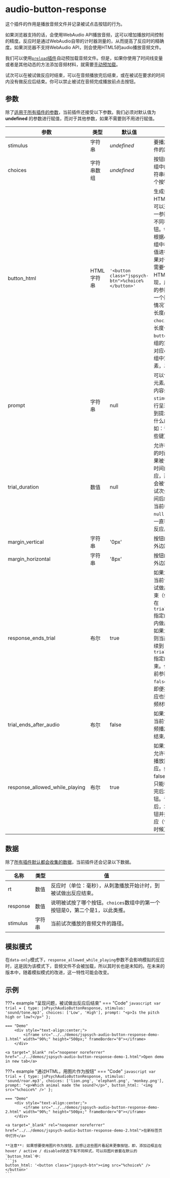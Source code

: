 # audio-button-response

这个插件的作用是播放音频文件并记录被试点击按钮的行为。

如果浏览器支持的话，会使用WebAudio API播放音频，这可以增加播放时间控制的精度。反应时是通过WebAudio自带的计时器测量的，从而提高了反应时的精确度。如果浏览器不支持WebAudio API，则会使用HTML5的audio播放音频文件。

我们可以使用[`preload`插件](./preload.md)自动预加载音频文件。但是，如果你使用了时间线变量或者是其他动态的方法添加音频材料，就需要[手动预加载](../overview/media-preloading.md#_3)。

试次可以在被试做反应时结束，可以在音频播放完后结束，或在被试在要求的时间内没有做反应后结束。你可以禁止被试在音频完成播放前点击按钮。

## 参数

除了[适用于所有插件的参数](../overview/plugins.md#parameters-available-in-all-plugins#_3)，当前插件还接受以下参数。我们必须对默认值为 **undefined** 的参数进行赋值，而对于其他参数，如果不需要则不用进行赋值。

| 参数                           | 类型       | 默认值                                            | 描述                                                         |
| ------------------------------ | ---------- | ------------------------------------------------- | ------------------------------------------------------------ |
| stimulus                       | 字符串     | *undefined*                                       | 要播放的音频文件的路径。                                     |
| choices                        | 字符串数组 | *undefined*                                       | 按钮的标签。数组中的每一个字符串都会对应一个按钮。           |
| button_html                    | HTML字符串 | `'<button class="jspsych-btn">%choice%</button>'` | 生成按钮的HTML模板。你可以通过修改这一参数来自定义不同种类的按钮。`%choice%`会根据`choices`数组中相应的元素值进行修改。如果对于不同按钮需要使用不同的HTML进行呈现，应该把当前的参数值设置为一个数组，这种情况下该数组的长度必须和`chocies`数组的长度一致。`button_html`数组的第一个元素对应`choices`数组中第一个元素，以此类推。 |
| prompt                         | 字符串     | null                                              | 可以包含HTML元素。该参数的内容会在`stimulus`下面进行呈现，从而起到提示被试该做什么的作用（例如：该按哪个/些键）。 |
| trial_duration                 | 数值       | null                                              | 允许被试做反应的时间限制。如果被试在设定的时间内没有做反应，那么其反应会被记为`null`，试次会在超出时间后结束。如果当前参数值为`null`，则试次会一直等待被试做反应。 |
| margin_vertical                | 字符串     | '0px'                                             | 按钮的垂直方向外边距。                                       |
| margin_horizontal              | 字符串     | '8px'                                             | 按钮的水平方向外边距。                                       |
| response_ends_trial            | 布尔       | true                                              | 如果为true，则当前试次会在被试做出反应时结束（假定被试是在`trial_duration`指定的时间范围内做出的反应）如果为false，则当前试次会持续到`trial_duration`指定的时间才结束。你可以把当前参数设置为`false`以让被试即便提前做了反应也要听完前音频材料。 |
| trial_ends_after_audio         | 布尔       | false                                             | 如果为true，则当前试次会在音频播放完后立刻结束。             |
| response_allowed_while_playing | 布尔       | true                                              | 如果为true，则允许被试在音频播放期间做反应。如果为false，则被试只能在音频播放完后才能点击按钮。音频播放完后，才会启用按钮并接受被试反应（包括回放的时候） |

## 数据

除了[所有插件默认都会收集的数据](../overview/plugins.md#_4)，当前插件还会记录以下数据。

| 名称     | 类型 | 值                                                           |
| -------- | ---- | ------------------------------------------------------------ |
| rt       | 数值 | 反应时（单位：毫秒），从刺激播放开始计时，到被试做出反应结束。 |
| response | 数值 | 说明被试按了哪个按钮。`choices`数组中的第一个按钮是0，第二个是1，以此类推。 |
| stimulus | 字符串 | 当前试次播放的音频文件的路径。                               |

## 模拟模式

在`data-only`模式下，`response_allowed_while_playing`参数不会影响模拟的反应时，这是因为该模式下，音频文件不会被加载，所以其时长也是未知的。在未来的版本中，随着模拟模式的改进，这一特性可能会改变。

## 示例

???+ example "呈现问题，被试做出反应后结束"
	=== "Code"
		```javascript
		var trial = {
			type: jsPsychAudioButtonResponse,
			stimulus: 'sound/tone.mp3',
			choices: ['Low', 'High'],
			prompt: "<p>Is the pitch high or low?</p>"
		};
		```

	=== "Demo"
		<div style="text-align:center;">
			<iframe src="../../demos/jspsych-audio-button-response-demo-1.html" width="90%;" height="500px;" frameBorder="0"></iframe>
		</div>

	<a target="_blank" rel="noopener noreferrer" href="../../demos/jspsych-audio-button-response-demo-1.html">Open demo in new tab</a>

???+ example "通过HTML，用图片作为按钮"
	=== "Code"
		```javascript
		var trial = {
			type: jsPsychAudioButtonResponse,
			stimulus: 'sound/roar.mp3',
			choices: ['lion.png', 'elephant.png', 'monkey.png'],
			prompt: "<p>Which animal made the sound?</p>",
			button_html: '<img src="%choice%" />'
		};
		```

	=== "Demo"
		<div style="text-align:center;">
			<iframe src="../../demos/jspsych-audio-button-response-demo-2.html" width="90%;" height="500px;" frameBorder="0"></iframe>
		</div>

	<a target="_blank" rel="noopener noreferrer" href="../../demos/jspsych-audio-button-response-demo-2.html">在新标签页中打开</a>

	**注意**: 如果想要使用图片作为按钮，且想让这些图片看起来更像按钮，即，添加边框且在hover / active / disabled状态下有不同样式，可以将图片嵌套在默认的`button_html`中:
	```js
	button_html: '<button class="jspsych-btn"><img src="%choice%" /></button>'
	```